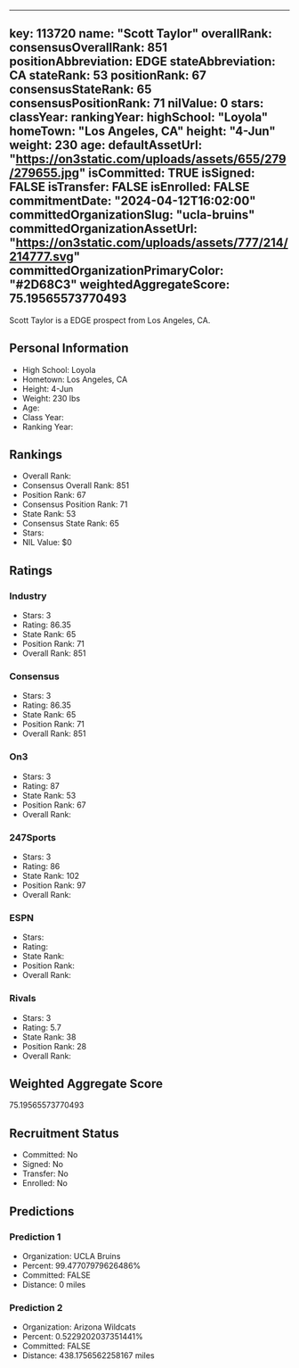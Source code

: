 ---
  key: 113720
  name: "Scott Taylor"
  overallRank: 
  consensusOverallRank: 851
  positionAbbreviation: EDGE
  stateAbbreviation: CA
  stateRank: 53
  positionRank: 67
  consensusStateRank: 65
  consensusPositionRank: 71
  nilValue: 0
  stars: 
  classYear: 
  rankingYear: 
  highSchool: "Loyola"
  homeTown: "Los Angeles, CA"
  height: "4-Jun"
  weight: 230
  age: 
  defaultAssetUrl: "https://on3static.com/uploads/assets/655/279/279655.jpg"
  isCommitted: TRUE
  isSigned: FALSE
  isTransfer: FALSE
  isEnrolled: FALSE
  commitmentDate: "2024-04-12T16:02:00"
  committedOrganizationSlug: "ucla-bruins"
  committedOrganizationAssetUrl: "https://on3static.com/uploads/assets/777/214/214777.svg"
  committedOrganizationPrimaryColor: "#2D68C3"
  weightedAggregateScore: 75.19565573770493
  ---
  
  Scott Taylor is a EDGE prospect from Los Angeles, CA.
  
  ## Personal Information
  - High School: Loyola
  - Hometown: Los Angeles, CA
  - Height: 4-Jun
  - Weight: 230 lbs
  - Age: 
  - Class Year: 
  - Ranking Year: 
  
  ## Rankings
  - Overall Rank: 
  - Consensus Overall Rank: 851
  - Position Rank: 67
  - Consensus Position Rank: 71
  - State Rank: 53
  - Consensus State Rank: 65
  - Stars: 
  - NIL Value: $0
  
  ## Ratings
  
  ### Industry
  - Stars: 3
  - Rating: 86.35
  - State Rank: 65
  - Position Rank: 71
  - Overall Rank: 851
  
  ### Consensus
  - Stars: 3
  - Rating: 86.35
  - State Rank: 65
  - Position Rank: 71
  - Overall Rank: 851
  
  ### On3
  - Stars: 3
  - Rating: 87
  - State Rank: 53
  - Position Rank: 67
  - Overall Rank: 
  
  ### 247Sports
  - Stars: 3
  - Rating: 86
  - State Rank: 102
  - Position Rank: 97
  - Overall Rank: 
  
  ### ESPN
  - Stars: 
  - Rating: 
  - State Rank: 
  - Position Rank: 
  - Overall Rank: 
  
  ### Rivals
  - Stars: 3
  - Rating: 5.7
  - State Rank: 38
  - Position Rank: 28
  - Overall Rank: 
  
  ## Weighted Aggregate Score
  75.19565573770493
  
  ## Recruitment Status
  - Committed: No
  - Signed: No
  - Transfer: No
  - Enrolled: No
  
  
  
  ## Predictions
  
  ### Prediction 1
  - Organization: UCLA Bruins
  - Percent: 99.47707979626486%
  - Committed: FALSE
  - Distance: 0 miles
  
  ### Prediction 2
  - Organization: Arizona Wildcats
  - Percent: 0.5229202037351441%
  - Committed: FALSE
  - Distance: 438.1756562258167 miles
  